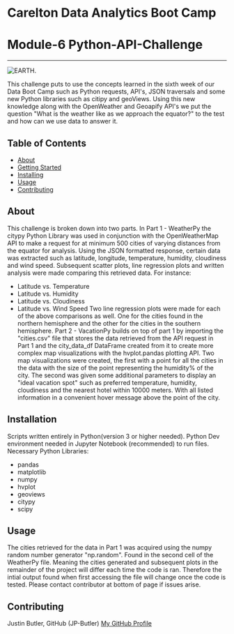 # Carelton Data Analytics Boot Camp
# Module-6 Python-API-Challenge
-------------------------------------------------

![EARTH.](https://www.google.com/url?sa=i&url=https%3A%2F%2Fwww.livescience.com%2Fearth.html&psig=AOvVaw35yDK_rSXWInpZGFW09EUp&ust=1685077133586000&source=images&cd=vfe&ved=0CBEQjRxqFwoTCNjJ-9HXj_8CFQAAAAAdAAAAABAJ)

This challenge puts to use the concepts learned in the sixth week of our Data Boot Camp such as Python requests, API's, JSON traversals and some new Python libraries such as citipy and geoViews. Using this new knowledge along with the OpenWeather and Geoapify API's we put the question "What is the weather like as we approach the equator?" to the test and how can we use data to answer it.


## Table of Contents

- [About](#about)
- [Getting Started](#getting_started)
- [Installing](#installing)
- [Usage](#usage)
- [Contributing](#contributing)

## About
This challenge is broken down into two parts. In Part 1 - WeatherPy the citypy Python Library was used in conjunction with the OpenWeatherMap API to make a request for at minimum 500 cities of varying distances from the equator for analysis. Using the JSON formatted response, certain data was extracted such as latitude, longitude, temperature, humidity, cloudiness and wind speed. Subsequent scatter plots, line regression plots and written analysis were made comparing this retrieved data. For instance:
* Latitude vs. Temperature
* Latitude vs. Humidity
* Latitude vs. Cloudiness
* Latitude vs. Wind Speed
Two line regression plots were made for each of the above comparisons as well. One for the cities found in the northern hemisphere and the other for the cities in the southern hemisphere.
Part 2 - VacationPy builds on top of part 1 by importing the "cities.csv" file that stores the data retrieved from the API request in Part 1 and the city_data_df DataFrame created from it to create more complex map visualizations with the hvplot.pandas plotting API. Two map visualizations were created, the first with a point for all the cities in the data with the size of the point representing the humidity% of the city. The second was given some additional parameters to display an "ideal vacation spot" such as preferred temperature, humidity, cloudiness and the nearest hotel within 10000 meters. With all listed information in a convenient hover message above the point of the city.

## Installation
Scripts written entirely in Python(version 3 or higher needed). Python Dev environment needed in Jupyter Notebook (recommended) to run files.
Necessary Python Libraries:
* pandas
* matplotlib
* numpy
* hvplot
* geoviews
* citypy
* scipy

## Usage
The cities retrieved for the data in Part 1 was acquired using the numpy random number generator "np.random". Found in the second cell of the WeatherPy file. Meaning the cities generated and subsequent plots in the remainder of the project will differ each time the code is ran. Therefore the intial output found when first accessing the file will change once the code is tested. 
Please contact contributor at bottom of page if issues arise.

## Contributing

Justin Butler, GitHub (JP-Butler) [My GitHub Profile](https://github.com/JP-Butler)